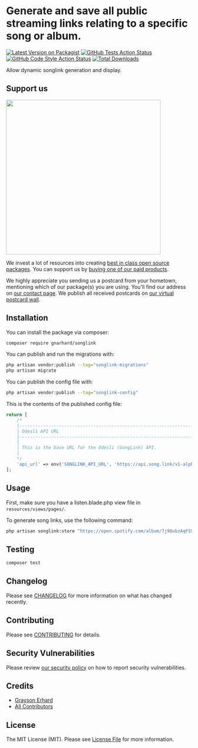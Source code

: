 # Generate and save all public streaming links relating to a specific song or album.

[![Latest Version on Packagist](https://img.shields.io/packagist/v/gnarhard/songlink.svg?style=flat-square)](https://packagist.org/packages/gnarhard/songlink)
[![GitHub Tests Action Status](https://img.shields.io/github/actions/workflow/status/gnarhard/songlink/run-tests.yml?branch=main&label=tests&style=flat-square)](https://github.com/gnarhard/songlink/actions?query=workflow%3Arun-tests+branch%3Amain)
[![GitHub Code Style Action Status](https://img.shields.io/github/actions/workflow/status/gnarhard/songlink/fix-php-code-style-issues.yml?branch=main&label=code%20style&style=flat-square)](https://github.com/gnarhard/songlink/actions?query=workflow%3A"Fix+PHP+code+style+issues"+branch%3Amain)
[![Total Downloads](https://img.shields.io/packagist/dt/gnarhard/songlink.svg?style=flat-square)](https://packagist.org/packages/gnarhard/songlink)

Allow dynamic songlink generation and display.

## Support us

[<img src="https://github-ads.s3.eu-central-1.amazonaws.com/songlink.jpg?t=1" width="419px" />](https://spatie.be/github-ad-click/songlink)

We invest a lot of resources into creating [best in class open source packages](https://spatie.be/open-source). You can support us by [buying one of our paid products](https://spatie.be/open-source/support-us).

We highly appreciate you sending us a postcard from your hometown, mentioning which of our package(s) you are using. You'll find our address on [our contact page](https://spatie.be/about-us). We publish all received postcards on [our virtual postcard wall](https://spatie.be/open-source/postcards).

## Installation

You can install the package via composer:

```bash
composer require gnarhard/songlink
```

You can publish and run the migrations with:

```bash
php artisan vendor:publish --tag="songlink-migrations"
php artisan migrate
```

You can publish the config file with:

```bash
php artisan vendor:publish --tag="songlink-config"
```

This is the contents of the published config file:

```php
return [
    /*
    |--------------------------------------------------------------------------
    | Odesli API URL
    |--------------------------------------------------------------------------
    |
    | This is the base URL for the Odesli (SongLink) API.
    |
    */
    'api_url' => env('SONGLINK_API_URL', 'https://api.song.link/v1-alpha.1/links'),
];
```

## Usage

First, make sure you have a listen.blade.php view file in `resources/views/pages/`.

To generate song links, use the following command:

```bash
php artisan songlink:store "https://open.spotify.com/album/7j98ubzAqFSSev7JDZIzXk?si=Xg5Yf-T-SBq7wjJ-rwuunQ" "Alpenglow" alpenglow images/music/alpenglow_mist.webp EfK5r8NTaNY <--isSingle>
```

## Testing

```bash
composer test
```

## Changelog

Please see [CHANGELOG](CHANGELOG.md) for more information on what has changed recently.

## Contributing

Please see [CONTRIBUTING](CONTRIBUTING.md) for details.

## Security Vulnerabilities

Please review [our security policy](../../security/policy) on how to report security vulnerabilities.

## Credits

-   [Grayson Erhard](https://github.com/gnarhard)
-   [All Contributors](../../contributors)

## License

The MIT License (MIT). Please see [License File](LICENSE.md) for more information.
